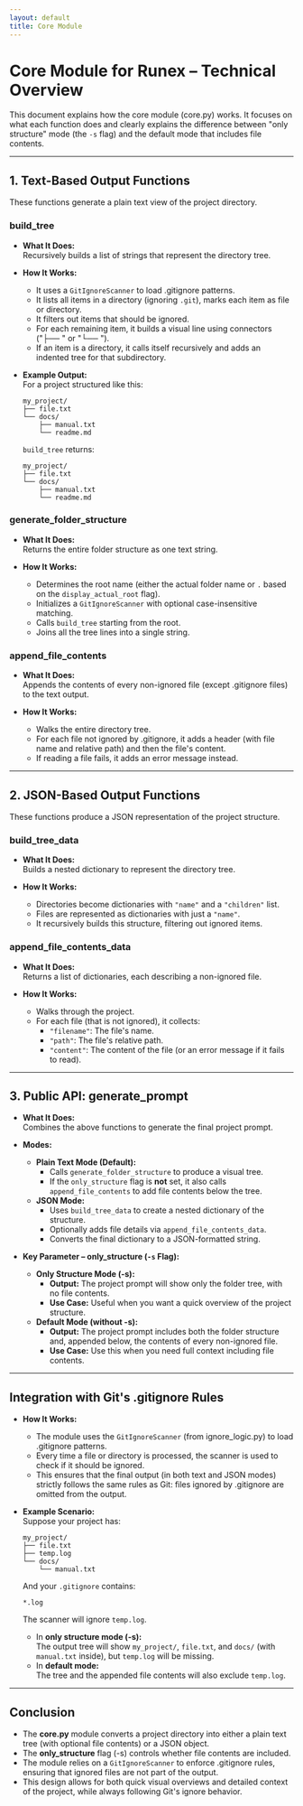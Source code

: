 ```yaml
---
layout: default
title: Core Module
---
```


# Core Module for Runex – Technical Overview

This document explains how the core module (core.py) works. It focuses on what each function does and clearly explains the difference between "only structure" mode (the `-s` flag) and the default mode that includes file contents.

---

## 1. Text-Based Output Functions

These functions generate a plain text view of the project directory.

### build_tree

- **What It Does:**  
  Recursively builds a list of strings that represent the directory tree.
  
- **How It Works:**  
  - It uses a `GitIgnoreScanner` to load .gitignore patterns.
  - It lists all items in a directory (ignoring `.git`), marks each item as file or directory.
  - It filters out items that should be ignored.
  - For each remaining item, it builds a visual line using connectors ("├── " or "└── ").
  - If an item is a directory, it calls itself recursively and adds an indented tree for that subdirectory.

- **Example Output:**  
  For a project structured like this:
  
  ```
  my_project/
  ├── file.txt
  └── docs/
      ├── manual.txt
      └── readme.md
  ```
  
  `build_tree` returns:
  
  ```
  my_project/
  ├── file.txt
  └── docs/
      ├── manual.txt
      └── readme.md
  ```

### generate_folder_structure

- **What It Does:**  
  Returns the entire folder structure as one text string.
  
- **How It Works:**  
  - Determines the root name (either the actual folder name or `.` based on the `display_actual_root` flag).
  - Initializes a `GitIgnoreScanner` with optional case-insensitive matching.
  - Calls `build_tree` starting from the root.
  - Joins all the tree lines into a single string.

### append_file_contents

- **What It Does:**  
  Appends the contents of every non-ignored file (except .gitignore files) to the text output.
  
- **How It Works:**  
  - Walks the entire directory tree.
  - For each file not ignored by .gitignore, it adds a header (with file name and relative path) and then the file's content.
  - If reading a file fails, it adds an error message instead.

---

## 2. JSON-Based Output Functions

These functions produce a JSON representation of the project structure.

### build_tree_data

- **What It Does:**  
  Builds a nested dictionary to represent the directory tree.
  
- **How It Works:**  
  - Directories become dictionaries with `"name"` and a `"children"` list.
  - Files are represented as dictionaries with just a `"name"`.
  - It recursively builds this structure, filtering out ignored items.

### append_file_contents_data

- **What It Does:**  
  Returns a list of dictionaries, each describing a non-ignored file.
  
- **How It Works:**  
  - Walks through the project.
  - For each file (that is not ignored), it collects:
    - `"filename"`: The file's name.
    - `"path"`: The file's relative path.
    - `"content"`: The content of the file (or an error message if it fails to read).

---

## 3. Public API: generate_prompt

- **What It Does:**  
  Combines the above functions to generate the final project prompt.
  
- **Modes:**
  - **Plain Text Mode (Default):**  
    - Calls `generate_folder_structure` to produce a visual tree.
    - If the `only_structure` flag is **not** set, it also calls `append_file_contents` to add file contents below the tree.
  - **JSON Mode:**  
    - Uses `build_tree_data` to create a nested dictionary of the structure.
    - Optionally adds file details via `append_file_contents_data`.
    - Converts the final dictionary to a JSON-formatted string.
  
- **Key Parameter – only_structure (`-s` Flag):**  
  - **Only Structure Mode (-s):**  
    - **Output:** The project prompt will show only the folder tree, with no file contents.
    - **Use Case:** Useful when you want a quick overview of the project structure.
  - **Default Mode (without -s):**  
    - **Output:** The project prompt includes both the folder structure and, appended below, the contents of every non-ignored file.
    - **Use Case:** Use this when you need full context including file contents.

---

## Integration with Git's .gitignore Rules

- **How It Works:**  
  - The module uses the `GitIgnoreScanner` (from ignore_logic.py) to load .gitignore patterns.
  - Every time a file or directory is processed, the scanner is used to check if it should be ignored.
  - This ensures that the final output (in both text and JSON modes) strictly follows the same rules as Git: files ignored by .gitignore are omitted from the output.
  
- **Example Scenario:**  
  Suppose your project has:
  
  ```
  my_project/
  ├── file.txt
  ├── temp.log
  └── docs/
      └── manual.txt
  ```
  
  And your `.gitignore` contains:
  
  ```
  *.log
  ```
  
  The scanner will ignore `temp.log`.  
  - In **only structure mode (-s):**  
    The output tree will show `my_project/`, `file.txt`, and `docs/` (with `manual.txt` inside), but `temp.log` will be missing.
  - In **default mode:**  
    The tree and the appended file contents will also exclude `temp.log`.

---

## Conclusion

- The **core.py** module converts a project directory into either a plain text tree (with optional file contents) or a JSON object.
- The **only_structure** flag (-s) controls whether file contents are included.
- The module relies on a `GitIgnoreScanner` to enforce .gitignore rules, ensuring that ignored files are not part of the output.
- This design allows for both quick visual overviews and detailed context of the project, while always following Git's ignore behavior.
